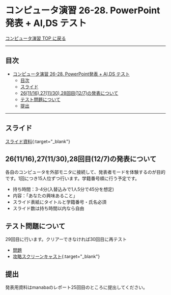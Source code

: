 # コンピュータ演習 26-28. PowerPoint発表 + AI,DS テスト

[コンピュータ演習 TOP に戻る](./index.md)


---

## 目次

- [コンピュータ演習 26-28. PowerPoint発表 + AI,DS テスト](#コンピュータ演習-26-28-powerpoint発表--aids-テスト)
  - [目次](#目次)
  - [スライド](#スライド)
  - [26(11/16),27(11/30),28回目(12/7)の発表について](#26111627113028回目127の発表について)
  - [テスト問題について](#テスト問題について)
  - [提出](#提出)


---

## スライド

[スライド資料](./cp_26slide.pdf){:target="_blank"}

## 26(11/16),27(11/30),28回目(12/7)の発表について
各自のコンピュータを外部モニタに接続して、発表者モードを体験するのが目的です。1回につき15人位ずつ行います。学籍番号順に行う予定です。

- 持ち時間：3-4分(入替込みで1人5分で45分を想定)
- 内容：「あなたの興味あること」
- スライド表紙にタイトルと学籍番号・氏名必須
- スライド数は持ち時間以内なら自由




## テスト問題について
29回目に行います。クリアーできなければ30回目に再テスト

- [問題](./file/test2022.pdf)
- [攻略スクリーンキャスト](https://www.youtube.com/watch?v=d5YuKClpnB4){:target="_blank"}

## 提出
発表用資料はmanabaのレポート25回目のところに提出してください。




